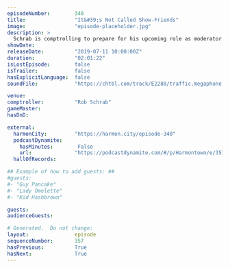 ```yaml
---
episodeNumber:        340
title:                "It&#39;s Not Called Show-Friends"
image:                "episode-placeholder.jpg"
description: >
  Schrab is comptrolling to prepare for his upcoming role as moderator of the Comic-Con Rick & Morty Panel. But Jeff's still here, and without a podium, not-quite fitting into the seats on the stage. Listen now and gain the inside track on such topics as Jaws 4, Bees, and people who shower excessively: probably…
showDate:             
releaseDate:          "2019-07-11 10:00:00Z"
duration:             "02:01:22"
isLostEpisode:        false
isTrailer:            false
hasExplicitLanguage:  false
soundFile:            "https://chtbl.com/track/E2288/traffic.megaphone.fm/STA3629706360.mp3"

venue:                
comptroller:          "Rob Schrab"
gameMaster:           
hasDnD:               

external:
  harmonCity:         "https://harmon.city/episode-340"
  podcastDynamite:
    hasMinutes:        False
    url:              "https://podcastdynamite.com/#/p/Harmontown/e/357/340"
  hallOfRecords:      

## Example of how to add guests: ##
#guests:
#- "Guy Pancake"
#- "Lady Omelette"
#- "Kid Hashbrown"

guests:
audienceGuests:

# Generated.  Do not change:
layout:               episode
sequenceNumber:       357
hasPrevious:          True
hasNext:              True
---
```


<!-- The episode description will be rendered here -->
<!-- Add your content below here -->

